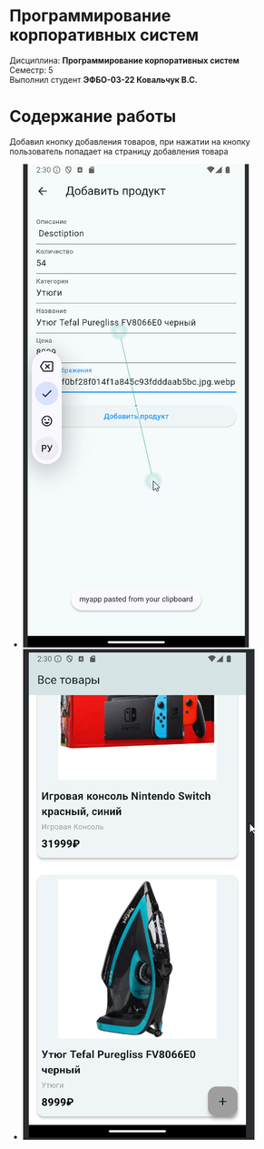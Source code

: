 # Программирование корпоративных систем
Дисциплина: **Программирование корпоративных систем** <br>
Семестр: 5 <br>
Выполнил студент **ЭФБО-03-22 Ковальчук В.С.** <br>

# Содержание работы
Добавил кнопку добавления товаров, при нажатии на кнопку пользователь попадает на страницу добавления товара
* ![studio64_yQndk8I40Y.png](studio64_yQndk8I40Y.png)
* ![studio64_hcF2sFTBhm.png](studio64_hcF2sFTBhm.png)
